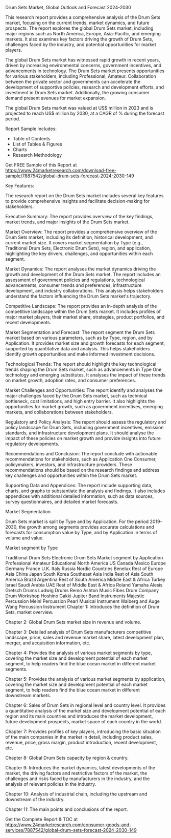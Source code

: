 Drum Sets Market, Global Outlook and Forecast 2024-2030

This research report provides a comprehensive analysis of the Drum Sets market, focusing on the current trends, market dynamics, and future prospects. The report explores the global Drum Sets market, including major regions such as North America, Europe, Asia-Pacific, and emerging markets. It also examines key factors driving the growth of Drum Sets, challenges faced by the industry, and potential opportunities for market players.

The global Drum Sets market has witnessed rapid growth in recent years, driven by increasing environmental concerns, government incentives, and advancements in technology. The Drum Sets market presents opportunities for various stakeholders, including Professional, Amateur. Collaboration between the private sector and governments can accelerate the development of supportive policies, research and development efforts, and investment in Drum Sets market. Additionally, the growing consumer demand present avenues for market expansion.

The global Drum Sets market was valued at US$ million in 2023 and is projected to reach US$ million by 2030, at a CAGR of % during the forecast period.

Report Sample includes:
- Table of Contents
- List of Tables & Figures
- Charts
- Research Methodology

Get FREE Sample of this Report at https://www.24marketresearch.com/download-free-sample/7887542/global-drum-sets-forecast-2024-2030-149

Key Features:

The research report on the Drum Sets market includes several key features to provide comprehensive insights and facilitate decision-making for stakeholders.

Executive Summary: The report provides overview of the key findings, market trends, and major insights of the Drum Sets market.

Market Overview: The report provides a comprehensive overview of the Drum Sets market, including its definition, historical development, and current market size. It covers market segmentation by Type (e.g., Traditional Drum Sets, Electronic Drum Sets), region, and application, highlighting the key drivers, challenges, and opportunities within each segment.

Market Dynamics: The report analyses the market dynamics driving the growth and development of the Drum Sets market. The report includes an assessment of government policies and regulations, technological advancements, consumer trends and preferences, infrastructure development, and industry collaborations. This analysis helps stakeholders understand the factors influencing the Drum Sets market's trajectory.

Competitive Landscape: The report provides an in-depth analysis of the competitive landscape within the Drum Sets market. It includes profiles of major market players, their market share, strategies, product portfolios, and recent developments.

Market Segmentation and Forecast: The report segment the Drum Sets market based on various parameters, such as by Type, region, and by Application. It provides market size and growth forecasts for each segment, supported by quantitative data and analysis. This helps stakeholders identify growth opportunities and make informed investment decisions.

Technological Trends: The report should highlight the key technological trends shaping the Drum Sets market, such as advancements in Type One technology and emerging substitutes. It analyses the impact of these trends on market growth, adoption rates, and consumer preferences.

Market Challenges and Opportunities: The report identify and analyses the major challenges faced by the Drum Sets market, such as technical bottleneck, cost limitations, and high entry barrier. It also highlights the opportunities for market growth, such as government incentives, emerging markets, and collaborations between stakeholders.

Regulatory and Policy Analysis: The report should assess the regulatory and policy landscape for Drum Sets, including government incentives, emission standards, and infrastructure development plans. It should analyse the impact of these policies on market growth and provide insights into future regulatory developments.

Recommendations and Conclusion: The report conclude with actionable recommendations for stakeholders, such as Application One Consumer, policymakers, investors, and infrastructure providers. These recommendations should be based on the research findings and address key challenges and opportunities within the Drum Sets market.

Supporting Data and Appendices: The report include supporting data, charts, and graphs to substantiate the analysis and findings. It also includes appendices with additional detailed information, such as data sources, survey questionnaires, and detailed market forecasts.

Market Segmentation

Drum Sets market is split by Type and by Application. For the period 2019-2030, the growth among segments provides accurate calculations and forecasts for consumption value by Type, and by Application in terms of volume and value.

Market segment by Type

Traditional Drum Sets
Electronic Drum Sets
Market segment by Application
Professional
Amateur
Educational
North America
US
Canada
Mexico
Europe
Germany
France
U.K.
Italy
Russia
Nordic Countries
Benelux
Rest of Europe
Asia
China
Japan
South Korea
Southeast Asia
India
Rest of Asia
South America
Brazil
Argentina
Rest of South America
Middle East & Africa
Turkey
Israel
Saudi Arabia
UAE
Rest of Middle East & Africa
Roland
Yamaha
Alesis
Gretsch Drums
Ludwig Drums
Remo
Ashton Music
Fibes Drum Company
Drum Workshop
Hoshino Gakki
Jupiter Band Instruments
Majestic Percussion
Meinl Percussion
Pearl Musical Instrument
Walberg and Auge
Wang Percussion Instrument
Chapter 1: Introduces the definition of Drum Sets, market overview.

Chapter 2: Global Drum Sets market size in revenue and volume.

Chapter 3: Detailed analysis of Drum Sets manufacturers competitive landscape, price, sales and revenue market share, latest development plan, merger, and acquisition information, etc.

Chapter 4: Provides the analysis of various market segments by type, covering the market size and development potential of each market segment, to help readers find the blue ocean market in different market segments.

Chapter 5: Provides the analysis of various market segments by application, covering the market size and development potential of each market segment, to help readers find the blue ocean market in different downstream markets.

Chapter 6: Sales of Drum Sets in regional level and country level. It provides a quantitative analysis of the market size and development potential of each region and its main countries and introduces the market development, future development prospects, market space of each country in the world.

Chapter 7: Provides profiles of key players, introducing the basic situation of the main companies in the market in detail, including product sales, revenue, price, gross margin, product introduction, recent development, etc.

Chapter 8: Global Drum Sets capacity by region & country.

Chapter 9: Introduces the market dynamics, latest developments of the market, the driving factors and restrictive factors of the market, the challenges and risks faced by manufacturers in the industry, and the analysis of relevant policies in the industry.

Chapter 10: Analysis of industrial chain, including the upstream and downstream of the industry.

Chapter 11: The main points and conclusions of the report.

Get the Complete Report & TOC at https://www.24marketresearch.com/consumer-goods-and-services/7887542/global-drum-sets-forecast-2024-2030-149
